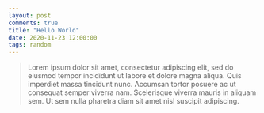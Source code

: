 ```yaml
---
layout: post
comments: true
title: "Hello World"
date: 2020-11-23 12:00:00
tags: random
---
```


> Lorem ipsum dolor sit amet, consectetur adipiscing elit, sed do eiusmod tempor incididunt ut labore et dolore magna aliqua. Quis imperdiet massa tincidunt nunc. Accumsan tortor posuere ac ut consequat semper viverra nam. Scelerisque viverra mauris in aliquam sem. Ut sem nulla pharetra diam sit amet nisl suscipit adipiscing.
